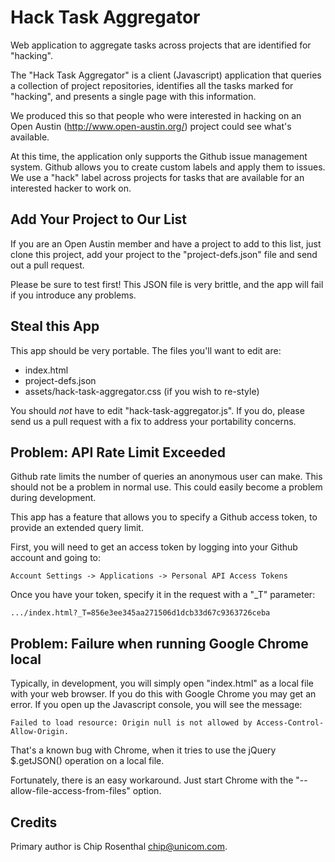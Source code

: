 Hack Task Aggregator
====================

Web application to aggregate tasks across projects that are identified for "hacking".

The "Hack Task Aggregator" is a client (Javascript) application that queries a
collection of project repositories, identifies all the tasks marked for "hacking",
and presents a single page with this information.

We produced this so that people who were interested in hacking on an Open Austin
(http://www.open-austin.org/) project could see what's available.

At this time, the application only supports the Github issue management system.
Github allows you to create custom labels and apply them to issues. We use a
"hack" label across projects for tasks that are available for an interested
hacker to work on.


Add Your Project to Our List
----------------------------

If you are an Open Austin member and have a project to add to this list, just clone
this project, add your project to the "project-defs.json" file and send out a
pull request.

Please be sure to test first! This JSON file is very brittle, and the app will
fail if you introduce any problems.


Steal this App
--------------

This app should be very portable. The files you'll want to edit are:

* index.html
* project-defs.json
* assets/hack-task-aggregator.css (if you wish to re-style)

You should *not* have to edit "hack-task-aggregator.js". If you do, please send
us a pull request with a fix to address your portability concerns.


Problem: API Rate Limit Exceeded
--------------------------------

Github rate limits the number of queries an anonymous user can make. This should
not be a problem in normal use. This could easily become a problem during development.

This app has a feature that allows you to specify a Github access token,
to provide an extended query limit.

First, you will need to get an access token by logging into your Github account
and going to:

    Account Settings -> Applications -> Personal API Access Tokens
  
Once you have your token, specify it in the request with a "_T" parameter:

    .../index.html?_T=856e3ee345aa271506d1dcb33d67c9363726ceba
      

Problem: Failure when running Google Chrome local
-------------------------------------------------

Typically, in development, you will simply open "index.html" as a local file
with your web browser. If you do this with Google Chrome you may get an error.
If you open up the Javascript console, you will see the message:

    Failed to load resource: Origin null is not allowed by Access-Control-Allow-Origin. 

That's a known bug with Chrome, when it tries to use the jQuery $.getJSON() operation
on a local file.

Fortunately, there is an easy workaround. Just start Chrome with the
"--allow-file-access-from-files" option.


Credits
-------

Primary author is Chip Rosenthal <chip@unicom.com>.